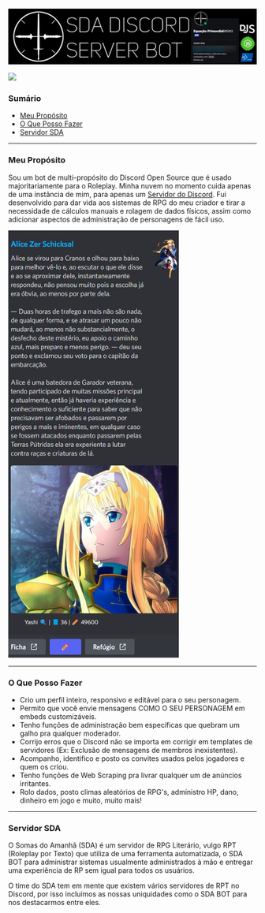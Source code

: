 [<img src="src/img/Banner_Github.png" class="img-fluid img-thumbnail mx-auto d-block" onerror="removeSRC(this)">](https://discord.gg/3zGDVZwuw5)

<div class="d-flex mb-2">
<div class="mx-auto d-block">  
    <img src="https://img.shields.io/github/stars/sum117/SDA_BOT?style=for-the-badge&logo=apache%20spark&logoColor=e4e4e4" class="img-fluid img-thumbnail">
</div>

### Sumário
- [Meu Propósito](#meu-propósito)
- [O Que Posso Fazer](#o-que-posso-fazer)
- [Servidor SDA](#servidor-sda)

<hr class="mt-1">

### Meu Propósito

Sou um bot de multi-propósito do Discord Open Source que é usado majoritariamente para o Roleplay. Minha nuvem no momento cuida apenas de uma instância de mim, para apenas um [Servidor do Discord](#servidor-sda). Fui desenvolvido para dar vida aos sistemas de RPG do meu criador e tirar a necessidade de cálculos manuais e rolagem de dados físicos, assim como adicionar aspectos de administração de personagens de fácil uso.

<img src="src/img/pcScreenshot.png" class="img-fluid img-thumbnail" onerror="removeSRC(this)">
<hr class="mt-1">

### O Que Posso Fazer
- Crio um perfil inteiro, responsivo e editável para o seu personagem.
- Permito que você envie mensagens COMO O SEU PERSONAGEM em embeds customizáveis.
- Tenho funções de administração bem específicas que quebram um galho pra qualquer moderador.
- Corrijo erros que o Discord não se importa em corrigir em templates de servidores (Ex: Exclusão de mensagens de membros inexistentes).
- Acompanho, identifico e posto os convites usados pelos jogadores e quem os criou.
- Tenho funções de Web Scraping pra livrar qualquer um de anúncios irritantes.
- Rolo dados, posto climas aleatórios de RPG's, administro HP, dano, dinheiro em jogo e muito, muito mais!

<hr class="mt-1">

### Servidor SDA

O Somas do Amanhã (SDA) é um servidor de RPG Literário, vulgo RPT (Roleplay por Texto) que utiliza de uma ferramenta automatizada, o SDA BOT para administrar sistemas usualmente administrados à mão e entregar uma experiência de RP sem igual para todos os usuários. 

O time do SDA tem em mente que existem vários servidores de RPT no Discord, por isso incluímos as nossas uniquidades como o SDA BOT para nos destacarmos entre eles.